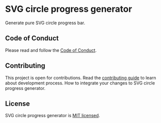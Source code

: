 # SVG circle progress generator

Generate pure SVG circle progress bar.

## Code of Conduct

Please read and follow the [Code of Conduct](./CODE_OF_CONDUCT.md).

## Contributing

This project is open for contributions. Read the [contributing guide](./CONTRIBUTING.md) to learn about development process. How to integrate your changes to SVG circle progress generator.

## License

SVG circle progress generator is [MIT licensed](./LICENSE).
